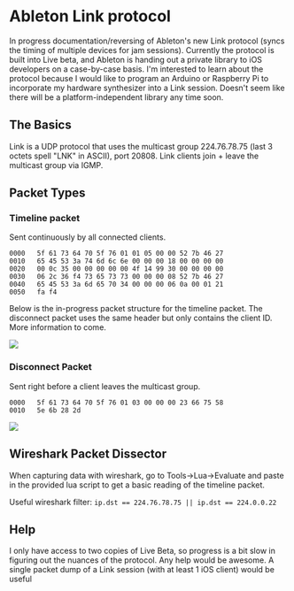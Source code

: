 # Ableton Link protocol
In progress documentation/reversing of Ableton's new Link protocol (syncs the timing of multiple devices 
for jam sessions). Currently the protocol is built into Live beta, and Ableton is handing out a private
library to iOS developers on a case-by-case basis. I'm interested to learn about the protocol because I 
would like to program an Arduino or Raspberry Pi to incorporate my hardware synthesizer into a Link
session. Doesn't seem like there will be a platform-independent library any time soon.

## The Basics
Link is a UDP protocol that uses the multicast group 224.76.78.75 (last 3 octets spell "LNK" in ASCII), 
port 20808. Link clients join + leave the multicast group via IGMP.

## Packet Types
### Timeline packet
Sent continuously by all connected clients.

```
0000   5f 61 73 64 70 5f 76 01 01 05 00 00 52 7b 46 27
0010   65 45 53 3a 74 6d 6c 6e 00 00 00 18 00 00 00 00
0020   00 0c 35 00 00 00 00 00 4f 14 99 30 00 00 00 00
0030   06 2c 36 f4 73 65 73 73 00 00 00 08 52 7b 46 27
0040   65 45 53 3a 6d 65 70 34 00 00 00 06 0a 00 01 21
0050   fa f4
```

Below is the in-progress packet structure for the timeline packet. 
The disconnect packet uses the same header but only contains the client ID.
More information to come.

![](http://i.imgur.com/sMDE8Re.png)

### Disconnect Packet
Sent right before a client leaves the multicast group.
```
0000   5f 61 73 64 70 5f 76 01 03 00 00 00 23 66 75 58
0010   5e 6b 28 2d
```

![](http://i.imgur.com/oLzkIVO.png)

## Wireshark Packet Dissector
When capturing data with wireshark, go to Tools->Lua->Evaluate and paste in the
provided lua script to get a basic reading of the timeline packet.

Useful wireshark filter: `ip.dst == 224.76.78.75 || ip.dst == 224.0.0.22`

## Help
I only have access to two copies of Live Beta, so progress is a bit slow in figuring out the nuances of the protocol. Any help would be awesome. A single packet dump of a Link session (with at least 1 iOS client) would be useful
